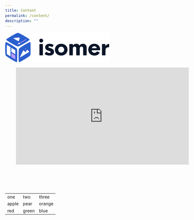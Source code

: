 ```yaml
---
title: Content
permalink: /content/
description: ""
---
```

![](/images/isomer-logo.svg)

<p style="margin-left: 2.5em;padding: 0 7em 2em 0;">
<iframe width="560" height="315" src="https://www.youtube.com/embed/yRh-dzrI4Z4" title="YouTube video player" frameborder="0" allow="accelerometer; autoplay; clipboard-write; encrypted-media; gyroscope; picture-in-picture" allowfullscreen></iframe>
	</p>

<br>
<br>

<table>
  <tr>
    <td>one</td>
    <td>two</td>
    <td>three</td>
  </tr>
  <tr>
    <td>apple</td>
    <td>pear</td>
    <td>orange</td>
  </tr>
  <tr>
    <td>red</td>
    <td>green</td>
    <td>blue</td>
  </tr>
</table>
